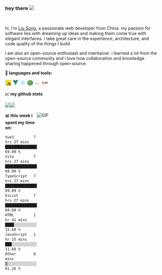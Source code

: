 ### hey there ![](https://visitor-badge.glitch.me/badge?page_id=LxsZxh.LxsZxh)

<br />

hi, i'm [Liu Song](https://blog.lvez.cn/), a passionate web developer from China. my passion for software lies with dreaming up ideas and making them come true with elegant interfaces. i take great care in the experience, architecture, and code quality of the things I build.

i am also an open-source enthusiast and maintainer. i learned a lot from the open-source community and i love how collaboration and knowledge sharing happened through open-source.

**🌈 languages and tools:**

<code><img height="20" src="https://raw.githubusercontent.com/github/explore/80688e429a7d4ef2fca1e82350fe8e3517d3494d/topics/javascript/javascript.png"></code>
<code><img height="20" src="https://raw.githubusercontent.com/github/explore/80688e429a7d4ef2fca1e82350fe8e3517d3494d/topics/vue/vue.png"></code>
<code><img height="20" src="https://raw.githubusercontent.com/github/explore/80688e429a7d4ef2fca1e82350fe8e3517d3494d/topics/react/react.png"></code>
<code><img height="20" src="https://raw.githubusercontent.com/github/explore/80688e429a7d4ef2fca1e82350fe8e3517d3494d/topics/nodejs/nodejs.png"></code>
<code><img height="20" src="https://raw.githubusercontent.com/github/explore/80688e429a7d4ef2fca1e82350fe8e3517d3494d/topics/mysql/mysql.png"></code>
<code><img height="20" src="https://raw.githubusercontent.com/github/explore/80688e429a7d4ef2fca1e82350fe8e3517d3494d/topics/git/git.png"></code>

**📈 my github stats**

<img align="" height="137px" src="https://github-readme-stats.vercel.app/api?username=LxsZxh&hide_title=true&hide_border=true&show_icons=true&include_all_commits=true&line_height=21&bg_color=0,eccc68,ffa502,ff7f50,ff6348&theme=graywhite&locale=en" /><img align="" height="137px" src="https://github-readme-stats.vercel.app/api/top-langs/?username=LxsZxh&hide_title=true&hide_border=true&layout=compact&bg_color=7bed9f,2ed573,70a1ff,1e90ff&theme=graywhite&locale=en" />

 <img align="right" alt="GIF" src="https://github.com/abhisheknaiidu/abhisheknaiidu/blob/master/code.gif?raw=true" width="400" height="320" />

**📊 this week i spent my time on:**
```text
Vue3         7 hrs 27 mins   █████████████████▒░░░░░░░   69.09 %
Vite         7 hrs 27 mins   █████████████████▒░░░░░░░   69.09 %
TypeScript   7 hrs 27 mins   █████████████████▒░░░░░░░   69.09 %
EsLint       7 hrs 27 mins   █████████████████▒░░░░░░░   69.09 %
HTML         1 hr 41 mins    ████░░░░░░░░░░░░░░░░░░░░░   15.69 %
JavaScript   1 hr 15 mins    ███░░░░░░░░░░░░░░░░░░░░░░   11.68 %
Other        8 mins          ▒░░░░░░░░░░░░░░░░░░░░░░░░   01.26 %
```

